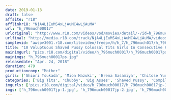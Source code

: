 ```yaml
---
date: 2019-01-13
draft: false
affsite: "r18"
afflinkr18: "NjA4LjEuMS4xLjAuMC4wLjAuMA"
url: "h_796much00017"
urloriginal: "http://www.r18.com/videos/vod/movies/detail/-/id=h_796much00017"
urlfinal: "http://media.r18.com/track/NjA4LjEuMS4xLjAuMC4wLjAuMA/videos/vod/movies/detail/-/id=h_796much00017"
samplevid: "awspv3001.r18.com/litevideo/freepv/h/h_7/h_796much017/h_796much017_dmb_w.mp4"
title: "10 Voluptuous Shaved Pussy Colossal Tits Girls In Consecutive Rounds Of Sex 8 Hours"
mainimgurl: "pics.r18.com/digital/video/h_796much00017/h_796much00017ps.jpg"
mainimgs: "h_796much00017ps.jpg"
releasedate: "Apr. 24, 2018"
duration: 479
productioncomp: "Mother"
girls: ['Shiori Tsukada', 'Mion Hazuki', 'Erena Sasamiya', 'Chitose Yura', 'Shizuka Nonami', 'Hasumi Kawaguchi', 'China Yukizome']
categories: ['Big Tits', 'Chubby', 'Big Asses', 'Shaved Pussy', 'Compilation', 'Over 4 Hours', 'Hi-Def']
imgurls: ['pics.r18.com/digital/video/h_796much00017/h_796much00017jp-1.jpg', 'pics.r18.com/digital/video/h_796much00017/h_796much00017jp-2.jpg', 'pics.r18.com/digital/video/h_796much00017/h_796much00017jp-3.jpg', 'pics.r18.com/digital/video/h_796much00017/h_796much00017jp-4.jpg', 'pics.r18.com/digital/video/h_796much00017/h_796much00017jp-5.jpg', 'pics.r18.com/digital/video/h_796much00017/h_796much00017jp-6.jpg', 'pics.r18.com/digital/video/h_796much00017/h_796much00017jp-7.jpg', 'pics.r18.com/digital/video/h_796much00017/h_796much00017jp-8.jpg', 'pics.r18.com/digital/video/h_796much00017/h_796much00017jp-9.jpg', 'pics.r18.com/digital/video/h_796much00017/h_796much00017jp-10.jpg', 'pics.r18.com/digital/video/h_796much00017/h_796much00017jp-11.jpg', 'pics.r18.com/digital/video/h_796much00017/h_796much00017jp-12.jpg', 'pics.r18.com/digital/video/h_796much00017/h_796much00017jp-13.jpg', 'pics.r18.com/digital/video/h_796much00017/h_796much00017jp-14.jpg', 'pics.r18.com/digital/video/h_796much00017/h_796much00017jp-15.jpg', 'pics.r18.com/digital/video/h_796much00017/h_796much00017jp-16.jpg', 'pics.r18.com/digital/video/h_796much00017/h_796much00017jp-17.jpg', 'pics.r18.com/digital/video/h_796much00017/h_796much00017jp-18.jpg', 'pics.r18.com/digital/video/h_796much00017/h_796much00017jp-19.jpg', 'pics.r18.com/digital/video/h_796much00017/h_796much00017jp-20.jpg']
imgs: ['h_796much00017jp-1.jpg', 'h_796much00017jp-2.jpg', 'h_796much00017jp-3.jpg', 'h_796much00017jp-4.jpg', 'h_796much00017jp-5.jpg', 'h_796much00017jp-6.jpg', 'h_796much00017jp-7.jpg', 'h_796much00017jp-8.jpg', 'h_796much00017jp-9.jpg', 'h_796much00017jp-10.jpg', 'h_796much00017jp-11.jpg', 'h_796much00017jp-12.jpg', 'h_796much00017jp-13.jpg', 'h_796much00017jp-14.jpg', 'h_796much00017jp-15.jpg', 'h_796much00017jp-16.jpg', 'h_796much00017jp-17.jpg', 'h_796much00017jp-18.jpg', 'h_796much00017jp-19.jpg', 'h_796much00017jp-20.jpg']
---
```

